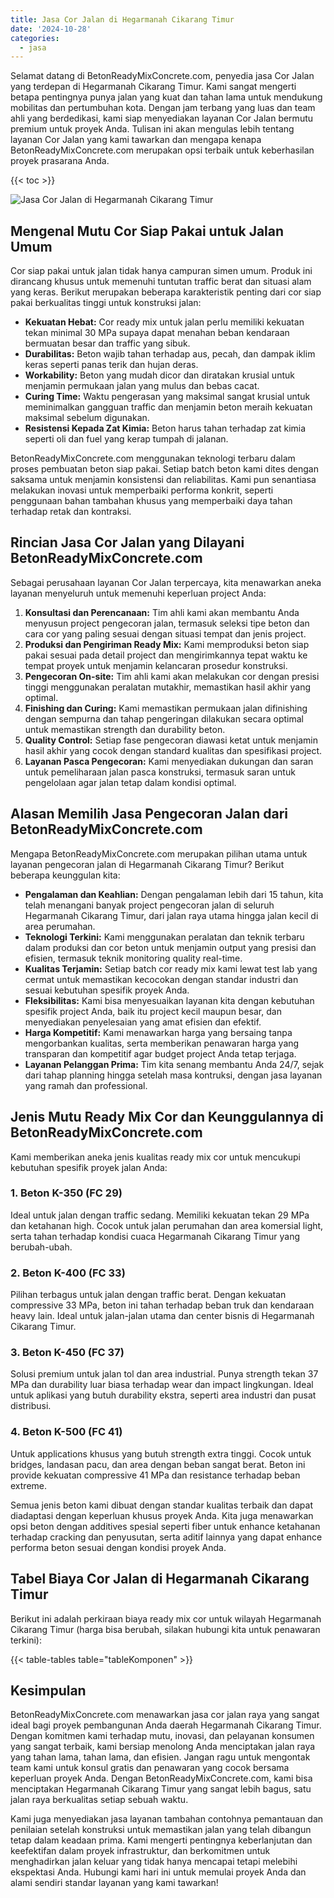 ```yaml
---
title: Jasa Cor Jalan di Hegarmanah Cikarang Timur
date: '2024-10-28'
categories:
  - jasa
---
```


Selamat datang di BetonReadyMixConcrete.com, penyedia jasa Cor Jalan yang terdepan di Hegarmanah Cikarang Timur. Kami sangat mengerti betapa pentingnya punya jalan yang kuat dan tahan lama untuk mendukung mobilitas dan pertumbuhan kota. Dengan jam terbang yang luas dan team ahli yang berdedikasi, kami siap menyediakan layanan Cor Jalan bermutu premium untuk proyek Anda. Tulisan ini akan mengulas lebih tentang layanan Cor Jalan yang kami tawarkan dan mengapa kenapa BetonReadyMixConcrete.com merupakan opsi terbaik untuk keberhasilan proyek prasarana Anda.

{{< toc >}}

![Jasa Cor Jalan di Hegarmanah Cikarang Timur](https://betoncor8.github.io/cor/harga-beton-readymix-concrete%20(10).png)

## Mengenal Mutu Cor Siap Pakai untuk Jalan Umum

Cor siap pakai untuk jalan tidak hanya campuran simen umum. Produk ini dirancang khusus untuk memenuhi tuntutan traffic berat dan situasi alam yang keras. Berikut merupakan beberapa karakteristik penting dari cor siap pakai berkualitas tinggi untuk konstruksi jalan:

- **Kekuatan Hebat:** Cor ready mix untuk jalan perlu memiliki kekuatan tekan minimal 30 MPa supaya dapat menahan beban kendaraan bermuatan besar dan traffic yang sibuk.
- **Durabilitas:** Beton wajib tahan terhadap aus, pecah, dan dampak iklim keras seperti panas terik dan hujan deras.
- **Workability:** Beton yang mudah dicor dan diratakan krusial untuk menjamin permukaan jalan yang mulus dan bebas cacat.
- **Curing Time:** Waktu pengerasan yang maksimal sangat krusial untuk meminimalkan gangguan traffic dan menjamin beton meraih kekuatan maksimal sebelum digunakan.
- **Resistensi Kepada Zat Kimia:** Beton harus tahan terhadap zat kimia seperti oli dan fuel yang kerap tumpah di jalanan.

BetonReadyMixConcrete.com menggunakan teknologi terbaru dalam proses pembuatan beton siap pakai. Setiap batch beton kami dites dengan saksama untuk menjamin konsistensi dan reliabilitas. Kami pun senantiasa melakukan inovasi untuk memperbaiki performa konkrit, seperti penggunaan bahan tambahan khusus yang memperbaiki daya tahan terhadap retak dan kontraksi.

## Rincian Jasa Cor Jalan yang Dilayani BetonReadyMixConcrete.com

Sebagai perusahaan layanan Cor Jalan terpercaya, kita menawarkan aneka layanan menyeluruh untuk memenuhi keperluan project Anda:

1. **Konsultasi dan Perencanaan:** Tim ahli kami akan membantu Anda menyusun project pengecoran jalan, termasuk seleksi tipe beton dan cara cor yang paling sesuai dengan situasi tempat dan jenis project.
2. **Produksi dan Pengiriman Ready Mix:** Kami memproduksi beton siap pakai sesuai pada detail project dan mengirimkannya tepat waktu ke tempat proyek untuk menjamin kelancaran prosedur konstruksi.
3. **Pengecoran On-site:** Tim ahli kami akan melakukan cor dengan presisi tinggi menggunakan peralatan mutakhir, memastikan hasil akhir yang optimal.
4. **Finishing dan Curing:** Kami memastikan permukaan jalan difinishing dengan sempurna dan tahap pengeringan dilakukan secara optimal untuk memastikan strength dan durability beton.
5. **Quality Control:** Setiap fase pengecoran diawasi ketat untuk menjamin hasil akhir yang cocok dengan standard kualitas dan spesifikasi project.
6. **Layanan Pasca Pengecoran:** Kami menyediakan dukungan dan saran untuk pemeliharaan jalan pasca konstruksi, termasuk saran untuk pengelolaan agar jalan tetap dalam kondisi optimal.

## Alasan Memilih Jasa Pengecoran Jalan dari BetonReadyMixConcrete.com

Mengapa BetonReadyMixConcrete.com merupakan pilihan utama untuk layanan pengecoran jalan di Hegarmanah Cikarang Timur? Berikut beberapa keunggulan kita:

- **Pengalaman dan Keahlian:** Dengan pengalaman lebih dari 15 tahun, kita telah menangani banyak project pengecoran jalan di seluruh Hegarmanah Cikarang Timur, dari jalan raya utama hingga jalan kecil di area perumahan.
- **Teknologi Terkini:** Kami menggunakan peralatan dan teknik terbaru dalam produksi dan cor beton untuk menjamin output yang presisi dan efisien, termasuk teknik monitoring quality real-time.
- **Kualitas Terjamin:** Setiap batch cor ready mix kami lewat test lab yang cermat untuk memastikan kecocokan dengan standar industri dan sesuai kebutuhan spesifik proyek Anda.
- **Fleksibilitas:** Kami bisa menyesuaikan layanan kita dengan kebutuhan spesifik project Anda, baik itu project kecil maupun besar, dan menyediakan penyelesaian yang amat efisien dan efektif.
- **Harga Kompetitif:** Kami menawarkan harga yang bersaing tanpa mengorbankan kualitas, serta memberikan penawaran harga yang transparan dan kompetitif agar budget project Anda tetap terjaga.
- **Layanan Pelanggan Prima:** Tim kita senang membantu Anda 24/7, sejak dari tahap planning hingga setelah masa kontruksi, dengan jasa layanan yang ramah dan professional.

## Jenis Mutu Ready Mix Cor dan Keunggulannya di BetonReadyMixConcrete.com

Kami memberikan aneka jenis kualitas ready mix cor untuk mencukupi kebutuhan spesifik proyek jalan Anda:

### 1\. Beton K-350 (FC 29)

Ideal untuk jalan dengan traffic sedang. Memiliki kekuatan tekan 29 MPa dan ketahanan high. Cocok untuk jalan perumahan dan area komersial light, serta tahan terhadap kondisi cuaca Hegarmanah Cikarang Timur yang berubah-ubah.

### 2\. Beton K-400 (FC 33)

Pilihan terbagus untuk jalan dengan traffic berat. Dengan kekuatan compressive 33 MPa, beton ini tahan terhadap beban truk dan kendaraan heavy lain. Ideal untuk jalan-jalan utama dan center bisnis di Hegarmanah Cikarang Timur.

### 3\. Beton K-450 (FC 37)

Solusi premium untuk jalan tol dan area industrial. Punya strength tekan 37 MPa dan durability luar biasa terhadap wear dan impact lingkungan. Ideal untuk aplikasi yang butuh durability ekstra, seperti area industri dan pusat distribusi.

### 4\. Beton K-500 (FC 41)

Untuk applications khusus yang butuh strength extra tinggi. Cocok untuk bridges, landasan pacu, dan area dengan beban sangat berat. Beton ini provide kekuatan compressive 41 MPa dan resistance terhadap beban extreme.

Semua jenis beton kami dibuat dengan standar kualitas terbaik dan dapat diadaptasi dengan keperluan khusus proyek Anda. Kita juga menawarkan opsi beton dengan additives spesial seperti fiber untuk enhance ketahanan terhadap cracking dan penyusutan, serta aditif lainnya yang dapat enhance performa beton sesuai dengan kondisi proyek Anda.

## Tabel Biaya Cor Jalan di Hegarmanah Cikarang Timur

Berikut ini adalah perkiraan biaya ready mix cor untuk wilayah Hegarmanah Cikarang Timur (harga bisa berubah, silakan hubungi kita untuk penawaran terkini):

{{< table-tables table="tableKomponen" >}}

## Kesimpulan

BetonReadyMixConcrete.com menawarkan jasa cor jalan raya yang sangat ideal bagi proyek pembangunan Anda daerah Hegarmanah Cikarang Timur. Dengan komitmen kami terhadap mutu, inovasi, dan pelayanan konsumen yang sangat terbaik, kami bersiap menolong Anda menciptakan jalan raya yang tahan lama, tahan lama, dan efisien. Jangan ragu untuk mengontak team kami untuk konsul gratis dan penawaran yang cocok bersama keperluan proyek Anda. Dengan BetonReadyMixConcrete.com, kami bisa menciptakan Hegarmanah Cikarang Timur yang sangat lebih bagus, satu jalan raya berkualitas setiap sebuah waktu.

Kami juga menyediakan jasa layanan tambahan contohnya pemantauan dan penilaian setelah konstruksi untuk memastikan jalan yang telah dibangun tetap dalam keadaan prima. Kami mengerti pentingnya keberlanjutan dan keefektifan dalam proyek infrastruktur, dan berkomitmen untuk menghadirkan jalan keluar yang tidak hanya mencapai tetapi melebihi ekspektasi Anda. Hubungi kami hari ini untuk memulai proyek Anda dan alami sendiri standar layanan yang kami tawarkan!
